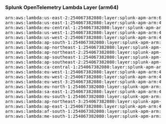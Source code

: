 <h3>Splunk OpenTelemetry Lambda Layer (arm64)</h3>

<pre>
arn:aws:lambda:us-east-2:254067382080:layer:splunk-apm-arm:65
arn:aws:lambda:us-east-1:254067382080:layer:splunk-apm-arm:45
arn:aws:lambda:eu-central-1:254067382080:layer:splunk-apm-arm:45
arn:aws:lambda:us-west-1:254067382080:layer:splunk-apm-arm:45
arn:aws:lambda:us-west-2:254067382080:layer:splunk-apm-arm:45
arn:aws:lambda:ap-south-1:254067382080:layer:splunk-apm-arm:45
arn:aws:lambda:ap-northeast-1:254067382080:layer:splunk-apm-arm:45
arn:aws:lambda:ap-northeast-2:254067382080:layer:splunk-apm-arm:45
arn:aws:lambda:ap-southeast-1:254067382080:layer:splunk-apm-arm:45
arn:aws:lambda:ap-southeast-2:254067382080:layer:splunk-apm-arm:45
arn:aws:lambda:ca-central-1:254067382080:layer:splunk-apm-arm:45
arn:aws:lambda:eu-west-1:254067382080:layer:splunk-apm-arm:45
arn:aws:lambda:eu-west-2:254067382080:layer:splunk-apm-arm:45
arn:aws:lambda:eu-west-3:254067382080:layer:splunk-apm-arm:45
arn:aws:lambda:eu-north-1:254067382080:layer:splunk-apm-arm:45
arn:aws:lambda:sa-east-1:254067382080:layer:splunk-apm-arm:45
arn:aws:lambda:eu-south-1:254067382080:layer:splunk-apm-arm:45
arn:aws:lambda:ap-northeast-3:254067382080:layer:splunk-apm-arm:45
arn:aws:lambda:ap-east-1:254067382080:layer:splunk-apm-arm:45
arn:aws:lambda:af-south-1:254067382080:layer:splunk-apm-arm:45
arn:aws:lambda:me-south-1:254067382080:layer:splunk-apm-arm:45
</pre>
